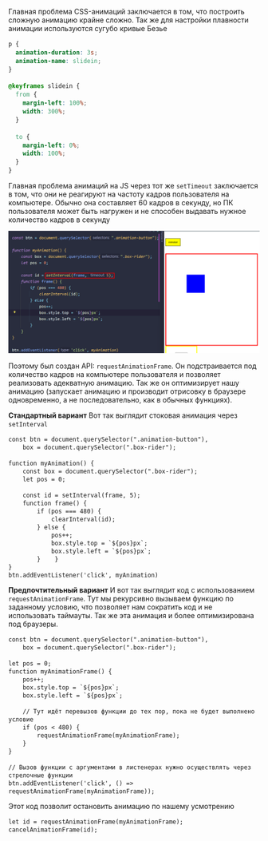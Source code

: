 
Главная проблема CSS-анимаций заключается в том, что построить сложную анимацию крайне сложно. Так же для настройки плавности анимации используются сугубо кривые Безье 

```CSS
p {
  animation-duration: 3s;
  animation-name: slidein;
}

@keyframes slidein {
  from {
    margin-left: 100%;
    width: 300%;
  }

  to {
    margin-left: 0%;
    width: 100%;
  }
}
```

Главная проблема анимаций на JS через тот же `setTimeout` заключается в том, что они не реагируют на частоту кадров пользователя на компьютере. Обычно она составляет 60 кадров в секунду, но ПК пользователя может быть нагружен и не способен выдавать нужное количество кадров в секунду

![](_png/Pasted%20image%2020221022102327.png)

Поэтому был создан API: `requestAnimationFrame`. Он подстраивается под количество кадров на компьютере пользователя и позволяет реализовать адекватную анимацию. Так же он оптимизирует нашу анимацию (запускает анимацию и производит отрисовку в браузере одновременно, а не последовательно, как в обычных функциях). 

**Стандартный вариант**
Вот так выглядит стоковая анимация через `setInterval`

```JS
const btn = document.querySelector(".animation-button"),  
    box = document.querySelector(".box-rider");

function myAnimation() {  
    const box = document.querySelector(".box-rider");  
    let pos = 0;  
  
    const id = setInterval(frame, 5);  
    function frame() {  
        if (pos === 480) {  
            clearInterval(id);  
        } else {  
            pos++;  
            box.style.top = `${pos}px`;  
            box.style.left = `${pos}px`;  
        }    }  
}  
btn.addEventListener('click', myAnimation)
```

**Предпочтительный вариант**
И вот так выглядит код с использованием `requestAnimationFrame`. Тут мы рекурсивно вызываем функцию по заданному условию, что позволяет нам сократить код и не использовать таймауты. Так же эта анимация и более оптимизирована под браузеры.

```JS
const btn = document.querySelector(".animation-button"),  
    box = document.querySelector(".box-rider");

let pos = 0;  
function myAnimationFrame() {  
    pos++;  
    box.style.top = `${pos}px`;  
    box.style.left = `${pos}px`;  

	// Тут идёт перевызов функции до тех пор, пока не будет выполнено условие
    if (pos < 480) {  
        requestAnimationFrame(myAnimationFrame);  
    }  
}  

// Вызов функции с аргументами в листенерах нужно осуществлять через стрелочные функции
btn.addEventListener('click', () => requestAnimationFrame(myAnimationFrame));
```

Этот код позволит остановить анимацию по нашему усмотрению

```JS
let id = requestAnimationFrame(myAnimationFrame);  
cancelAnimationFrame(id);
```